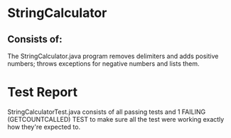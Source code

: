 # StringCalculator
## Consists of:
The StringCalculator.java program removes delimiters and adds positive numbers; throws exceptions for negative numbers and lists them.


# Test Report
StringCalculatorTest.java consists of all passing tests and 1 FAILING (GETCOUNTCALLED) TEST to make sure all the test were working exactly how they're expected to.


